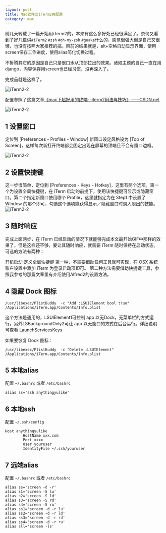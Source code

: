 ```yaml
---
layout: post
title: Mac软件之iTerm2再配置
category: mac
---
```


前几天转载了一篇开始用iTerm2的，本来有这么多好处已经很满足了。奈何又看到了好几篇讲`#iTerm2` `#zsh` `#oh-my-zsh` `#guake`什么的，感觉很强大但是自己又很懒，也没有按照大家推荐的搞。目前的结果就是，alt+空格自动显示界面，使用screen保存工作进度，使用alias简化切换过程。

不折腾其它的原因是自己只是很口水从顶部拉出的效果。诸如主题的自己一直在用django，内容保存用screen也已经习惯，没再深入了。

完成品就是这样了。

![iTerm2-2](http://7vigrt.com1.z0.glb.clouddn.com/iTerm2.jpg)


配置参照了这篇文章[《mac下超好用的终端--iterm2用法与技巧》——CSDN.net](http://blog.csdn.net/thinkdiff/article/details/25075047)




![iTerm2-2](http://7vigrt.com1.z0.glb.clouddn.com/iTerm2-2-1.png)

## 1 设置窗口

定位到 [Preferences - Profiles - Window] 新窗口设定风格设为 [Top of Screen]，这样每次新打开终端都会固定出现在屏幕的顶端且不会有窗口边框。

![iTerm2-2](http://7vigrt.com1.z0.glb.clouddn.com/iTerm2-2-2.png)

## 2 设置快捷键

这一步很简单，定位到 [Preferences - Keys - Hotkey]，这里有两个选项，第一个为设置全局快捷键，在 iTerm 启动的前提下，使用该快捷键可显示或隐藏窗口。第二个指定新窗口使用哪个 Profile，这里就指定为在 Step1 中设置了 WIndow 的那个即可，勾选这个选项能获得显示／隐藏窗口时淡入淡出的技能。
![iTerm2-2](http://7vigrt.com1.z0.glb.clouddn.com/iTerm2-2-3.png)

## 3 随时响应

完成上面两步，在 iTerm 已经启动的情况下就能够完成本文最开始GIF中那样的效果了。但是这样还不够，要让其随时响应，就需要 iTerm 随时保持在启动状态。可选的方法有两种：

开机启动
定义全局快捷键
第一种，不需要借助任何工具就可实现，在 OSX 系统账户设置中添加 iTerm 为登录启动项即可。
第二种方法需要借助快捷键工具，参照我参考的那篇文章里有介绍使用Alfred2的设置方法。

## 4 隐藏 Dock 图标

	/usr/libexec/PlistBuddy  -c "Add :LSUIElement bool true" /Applications/iTerm.app/Contents/Info.plist
	
这个方法是通用的，LSUIElement1可控制 app 以无Dock，无菜单栏的方式运行，另外LSBackgroundOnly2可让 app 以无窗口的方式在后台运行。详细说明可查看 LaunchServicesKeys

如果要恢复 Dock 图标：

	/usr/libexec/PlistBuddy  -c "Delete :LSUIElement" /Applications/iTerm.app/Contents/Info.plist

## 5 本地alias

配置 `~/.bashrc` 或者 `/etc/bashrc`

	alias ss='ssh anythingyulike'
	
## 6 本地ssh

配置 `~/.ssh/config`

	Host anythingyulike
	    	HostName xxx.com
	    	Port xxxx
	    	User youruser
	    	IdentityFile ~/.ssh/youruser
	
## 7 远端alias

配置 `~/.bashrc` 或者 `/etc/bashrc` 

	alias ss='screen -d -r'
	alias s1='screen -S lu'
	alias s2='screen -S ld'
	alias s3='screen -S rd'
	alias s4='screen -S ru'
	alias ss1='screen -d -r lu'
	alias ss2='screen -d -r ld'
	alias ss3='screen -d -r rd'
	alias ss4='screen -d -r ru'
	alias sll='screen -ls'
